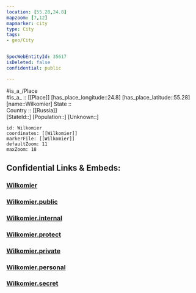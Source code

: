 ```yaml
---
location: [55.28,24.8] 
mapzoom: [7,12] 
mapmarker: city 
type: City
tags:
- geo/City


SpocWebEntityId: 35617
isDeleted: false
confidential: public

---
```

#is_a_/Place  
#is_a_ :: [[Place]] 
[has_place_longitude::24.8] 
[has_place_latitude::55.28] 
[name::Wilkomier] 
State ::  
Country :: [[Russia]]  
[StateId::] 
[Population::] 
[Unknown::] 


```leaflet
id: Wilkomier
coordinates: [[Wilkomier]] 
markerFile: [[Wilkomier]] 
defaultZoom: 11 
maxZoom: 18
```


## Confidential Links & Embeds: 

### [Wilkomier](/_Standards/Earth/Continent/Europe/Europe~North/Lithuania/Counties~Lithuania/Vilniaus/City/Wilkomier.md) 

### [Wilkomier.public](/_public/Earth/Continent/Europe/Europe~North/Lithuania/Counties~Lithuania/Vilniaus/City/Wilkomier.public.md) 

### [Wilkomier.internal](/_internal/Earth/Continent/Europe/Europe~North/Lithuania/Counties~Lithuania/Vilniaus/City/Wilkomier.internal.md) 

### [Wilkomier.protect](/_protect/Earth/Continent/Europe/Europe~North/Lithuania/Counties~Lithuania/Vilniaus/City/Wilkomier.protect.md) 

### [Wilkomier.private](/_private/Earth/Continent/Europe/Europe~North/Lithuania/Counties~Lithuania/Vilniaus/City/Wilkomier.private.md) 

### [Wilkomier.personal](/_personal/Earth/Continent/Europe/Europe~North/Lithuania/Counties~Lithuania/Vilniaus/City/Wilkomier.personal.md) 

### [Wilkomier.secret](/_secret/Earth/Continent/Europe/Europe~North/Lithuania/Counties~Lithuania/Vilniaus/City/Wilkomier.secret.md)


